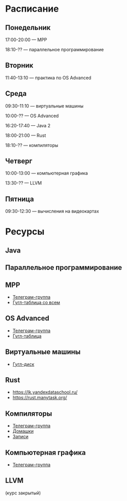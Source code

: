 # Расписание

## Понедельник

17:00-20:00 — MPP

18:10-?? — параллельное программирование

## Вторник

11:40-13:10 — практика по OS Advanced

## Среда

09:30-11:10 — виртуальные машины

10:00-?? — OS Advanced

16:20-17:40 — Java 2

18:00-21:00 — Rust

18:10-?? — компиляторы

## Четверг

10:00-13:00 — компьютерная графика

13:30-?? — LLVM

## Пятница

09:30-12:30 — вычисления на видеокартах

# Ресурсы

## Java

## Параллельное программирование

## MPP

- [Телеграм-группа](https://t.me/+MBKRz7TJzC5kMDli)
- [Гугл-таблица со всем](https://docs.google.com/spreadsheets/d/1csu4hOf3wiFRKrqwZ0foFZr8QXAqbIC7JM-I0DOF4LM/edit)

## OS Advanced

- [Телеграм-группа]()
- [Гугл-таблица](https://docs.google.com/spreadsheets/d/1qmtpEDTlYyYaZ_atwmjqZVhTRsWbAVVYLIS-ovje1wo/edit#gid=0)

## Виртуальные машины

- [Гугл-диск](https://drive.google.com/drive/folders/15tw5nbgBQ-r-rhMXYptkuOrAF3mJsFLs)

## Rust

- https://lk.yandexdataschool.ru/
- https://rust.manytask.org/

## Компиляторы

- [Телеграм-группа](https://t.me/+DakAKKikgrA1Y2Fi)
- [Домашки](https://github.com/PLTools/Lama)
- [Записи](https://drive.google.com/drive/folders/1oK5yDfk1CQrGRiONCnrxFdPwmRYo3PMX)

## Компьютерная графика

- [Телеграм-группа](https://t.me/+MCQH6zmIU50xZmJi)

## LLVM

(курс закрытый)

